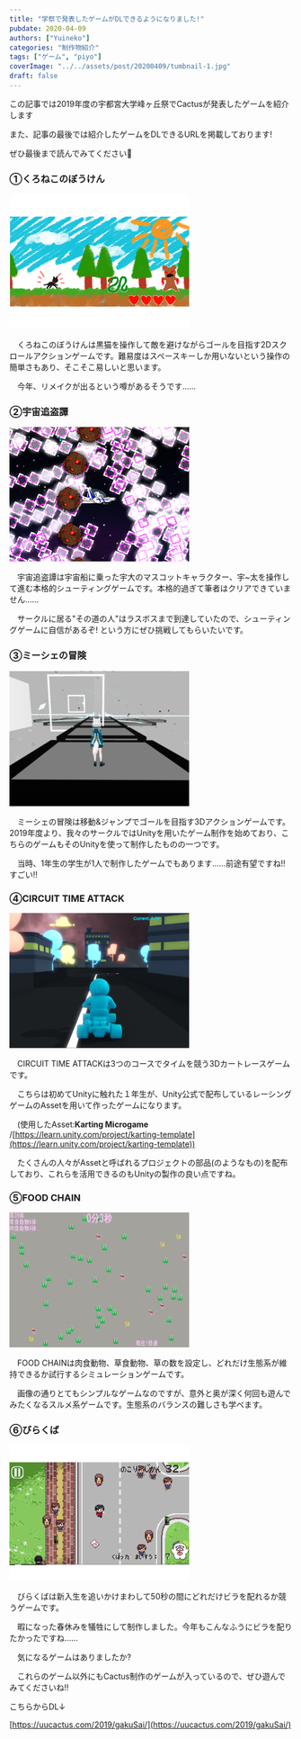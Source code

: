 ```yaml
---
title: "学祭で発表したゲームがDLできるようになりました!"
pubdate: 2020-04-09
authors: ["Yuineko"]
categories: "制作物紹介"
tags: ["ゲーム", "piyo"]
coverImage: "../../assets/post/20200409/tumbnail-1.jpg"
draft: false
---
```


この記事では2019年度の宇都宮大学峰ヶ丘祭でCactusが発表したゲームを紹介します

また、記事の最後では紹介したゲームをDLできるURLを掲載しております!

ぜひ最後まで読んでみてください🌵

### ①くろねこのぼうけん

![](../../assets/post/20200409/blackcat-1.png)

　くろねこのぼうけんは黒猫を操作して敵を避けながらゴールを目指す2Dスクロールアクションゲームです。難易度はスペースキーしか用いないという操作の簡単さもあり、そこそこ易しいと思います。

　今年、リメイクが出るという噂があるそうです……

### ②宇宙追盗譚

![](../../assets/post/20200409/space.png)

　宇宙追盗譚は宇宙船に乗った宇大のマスコットキャラクター、宇~太を操作して進む本格的シューティングゲームです。本格的過ぎて筆者はクリアできていません……　

　サークルに居る"その道の人"はラスボスまで到達していたので、シューティングゲームに自信があるぞ! という方にぜひ挑戦してもらいたいです。

### ③ミーシェの冒険

![](../../assets/post/20200409/mieche.png)

　ミーシェの冒険は移動&ジャンプでゴールを目指す3Dアクションゲームです。2019年度より、我々のサークルではUnityを用いたゲーム制作を始めており、こちらのゲームもそのUnityを使って制作したものの一つです。

　当時、1年生の学生が1人で制作したゲームでもあります……前途有望ですね!! すごい!!

### ④CIRCUIT TIME ATTACK

![](../../assets/post/20200409/circuittimeattack.png)

　CIRCUIT TIME ATTACKは3つのコースでタイムを競う3Dカートレースゲームです。

　こちらは初めてUnityに触れた１年生が、Unity公式で配布しているレーシングゲームのAssetを用いて作ったゲームになります。

　(使用したAsset:**Karting Microgame** /[https://learn.unity.com/project/karting-template](https://learn.unity.com/project/karting-template))

　たくさんの人々がAssetと呼ばれるプロジェクトの部品(のようなもの)を配布しており、これらを活用できるのもUnityの製作の良い点ですね。

### ⑤FOOD CHAIN

![](../../assets/post/20200409/samune_food-1.png)

　FOOD CHAINは肉食動物、草食動物、草の数を設定し、どれだけ生態系が維持できるか試行するシミュレーションゲームです。

　画像の通りとてもシンプルなゲームなのですが、意外と奥が深く何回も遊んでみたくなるスルメ系ゲームです。生態系のバランスの難しさも学べます。

### ⑥びらくば

![](../../assets/post/20200409/vilakuba.png)

　びらくばは新入生を追いかけまわして50秒の間にどれだけビラを配れるか競うゲームです。

　暇になった春休みを犠牲にして制作しました。今年もこんなふうにビラを配りたかったですね……

　気になるゲームはありましたか?

　これらのゲーム以外にもCactus制作のゲームが入っているので、ぜひ遊んでみてくださいね!!

こちらからDL↓

[https://uucactus.com/2019/gakuSai/](https://uucactus.com/2019/gakuSai/)
